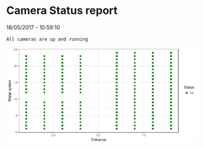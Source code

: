 Camera Status report
================
18/05/2017 - 10:59:10

    All cameras are up and running

![](camreport_files/figure-markdown_github/unnamed-chunk-2-1.png)
